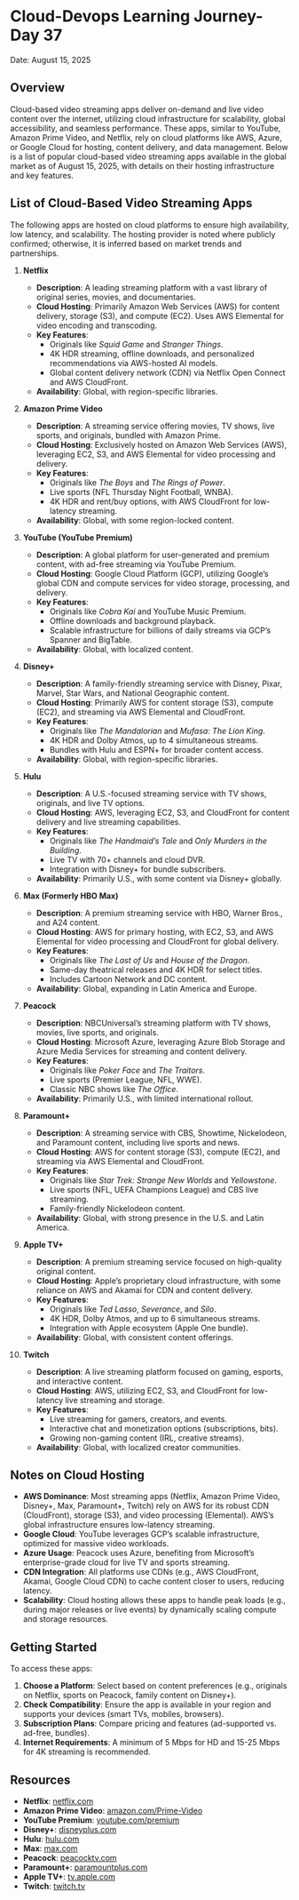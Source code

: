 # Cloud-Devops Learning Journey-Day 37
Date: August 15, 2025

## Overview
Cloud-based video streaming apps deliver on-demand and live video content over the internet, utilizing cloud infrastructure for scalability, global accessibility, and seamless performance. These apps, similar to YouTube, Amazon Prime Video, and Netflix, rely on cloud platforms like AWS, Azure, or Google Cloud for hosting, content delivery, and data management. Below is a list of popular cloud-based video streaming apps available in the global market as of August 15, 2025, with details on their hosting infrastructure and key features.

## List of Cloud-Based Video Streaming Apps
The following apps are hosted on cloud platforms to ensure high availability, low latency, and scalability. The hosting provider is noted where publicly confirmed; otherwise, it is inferred based on market trends and partnerships.

1. **Netflix**
   - **Description**: A leading streaming platform with a vast library of original series, movies, and documentaries.
   - **Cloud Hosting**: Primarily Amazon Web Services (AWS) for content delivery, storage (S3), and compute (EC2). Uses AWS Elemental for video encoding and transcoding.
   - **Key Features**:
     - Originals like *Squid Game* and *Stranger Things*.
     - 4K HDR streaming, offline downloads, and personalized recommendations via AWS-hosted AI models.
     - Global content delivery network (CDN) via Netflix Open Connect and AWS CloudFront.
   - **Availability**: Global, with region-specific libraries.

2. **Amazon Prime Video**
   - **Description**: A streaming service offering movies, TV shows, live sports, and originals, bundled with Amazon Prime.
   - **Cloud Hosting**: Exclusively hosted on Amazon Web Services (AWS), leveraging EC2, S3, and AWS Elemental for video processing and delivery.
   - **Key Features**:
     - Originals like *The Boys* and *The Rings of Power*.
     - Live sports (NFL Thursday Night Football, WNBA).
     - 4K HDR and rent/buy options, with AWS CloudFront for low-latency streaming.
   - **Availability**: Global, with some region-locked content.

3. **YouTube (YouTube Premium)**
   - **Description**: A global platform for user-generated and premium content, with ad-free streaming via YouTube Premium.
   - **Cloud Hosting**: Google Cloud Platform (GCP), utilizing Google’s global CDN and compute services for video storage, processing, and delivery.
   - **Key Features**:
     - Originals like *Cobra Kai* and YouTube Music Premium.
     - Offline downloads and background playback.
     - Scalable infrastructure for billions of daily streams via GCP’s Spanner and BigTable.
   - **Availability**: Global, with localized content.

4. **Disney+**
   - **Description**: A family-friendly streaming service with Disney, Pixar, Marvel, Star Wars, and National Geographic content.
   - **Cloud Hosting**: Primarily AWS for content storage (S3), compute (EC2), and streaming via AWS Elemental and CloudFront.
   - **Key Features**:
     - Originals like *The Mandalorian* and *Mufasa: The Lion King*.
     - 4K HDR and Dolby Atmos, up to 4 simultaneous streams.
     - Bundles with Hulu and ESPN+ for broader content access.
   - **Availability**: Global, with region-specific libraries.

5. **Hulu**
   - **Description**: A U.S.-focused streaming service with TV shows, originals, and live TV options.
   - **Cloud Hosting**: AWS, leveraging EC2, S3, and CloudFront for content delivery and live streaming capabilities.
   - **Key Features**:
     - Originals like *The Handmaid’s Tale* and *Only Murders in the Building*.
     - Live TV with 70+ channels and cloud DVR.
     - Integration with Disney+ for bundle subscribers.
   - **Availability**: Primarily U.S., with some content via Disney+ globally.

6. **Max (Formerly HBO Max)**
   - **Description**: A premium streaming service with HBO, Warner Bros., and A24 content.
   - **Cloud Hosting**: AWS for primary hosting, with EC2, S3, and AWS Elemental for video processing and CloudFront for global delivery.
   - **Key Features**:
     - Originals like *The Last of Us* and *House of the Dragon*.
     - Same-day theatrical releases and 4K HDR for select titles.
     - Includes Cartoon Network and DC content.
   - **Availability**: Global, expanding in Latin America and Europe.

7. **Peacock**
   - **Description**: NBCUniversal’s streaming platform with TV shows, movies, live sports, and originals.
   - **Cloud Hosting**: Microsoft Azure, leveraging Azure Blob Storage and Azure Media Services for streaming and content delivery.
   - **Key Features**:
     - Originals like *Poker Face* and *The Traitors*.
     - Live sports (Premier League, NFL, WWE).
     - Classic NBC shows like *The Office*.
   - **Availability**: Primarily U.S., with limited international rollout.

8. **Paramount+**
   - **Description**: A streaming service with CBS, Showtime, Nickelodeon, and Paramount content, including live sports and news.
   - **Cloud Hosting**: AWS for content storage (S3), compute (EC2), and streaming via AWS Elemental and CloudFront.
   - **Key Features**:
     - Originals like *Star Trek: Strange New Worlds* and *Yellowstone*.
     - Live sports (NFL, UEFA Champions League) and CBS live streaming.
     - Family-friendly Nickelodeon content.
   - **Availability**: Global, with strong presence in the U.S. and Latin America.

9. **Apple TV+**
   - **Description**: A premium streaming service focused on high-quality original content.
   - **Cloud Hosting**: Apple’s proprietary cloud infrastructure, with some reliance on AWS and Akamai for CDN and content delivery.
   - **Key Features**:
     - Originals like *Ted Lasso*, *Severance*, and *Silo*.
     - 4K HDR, Dolby Atmos, and up to 6 simultaneous streams.
     - Integration with Apple ecosystem (Apple One bundle).
   - **Availability**: Global, with consistent content offerings.

10. **Twitch**
    - **Description**: A live streaming platform focused on gaming, esports, and interactive content.
    - **Cloud Hosting**: AWS, utilizing EC2, S3, and CloudFront for low-latency live streaming and storage.
    - **Key Features**:
      - Live streaming for gamers, creators, and events.
      - Interactive chat and monetization options (subscriptions, bits).
      - Growing non-gaming content (IRL, creative streams).
    - **Availability**: Global, with localized creator communities.

## Notes on Cloud Hosting
- **AWS Dominance**: Most streaming apps (Netflix, Amazon Prime Video, Disney+, Max, Paramount+, Twitch) rely on AWS for its robust CDN (CloudFront), storage (S3), and video processing (Elemental). AWS’s global infrastructure ensures low-latency streaming.
- **Google Cloud**: YouTube leverages GCP’s scalable infrastructure, optimized for massive video workloads.
- **Azure Usage**: Peacock uses Azure, benefiting from Microsoft’s enterprise-grade cloud for live TV and sports streaming.
- **CDN Integration**: All platforms use CDNs (e.g., AWS CloudFront, Akamai, Google Cloud CDN) to cache content closer to users, reducing latency.
- **Scalability**: Cloud hosting allows these apps to handle peak loads (e.g., during major releases or live events) by dynamically scaling compute and storage resources.

## Getting Started
To access these apps:
1. **Choose a Platform**: Select based on content preferences (e.g., originals on Netflix, sports on Peacock, family content on Disney+).
2. **Check Compatibility**: Ensure the app is available in your region and supports your devices (smart TVs, mobiles, browsers).
3. **Subscription Plans**: Compare pricing and features (ad-supported vs. ad-free, bundles).
4. **Internet Requirements**: A minimum of 5 Mbps for HD and 15-25 Mbps for 4K streaming is recommended.

## Resources
- **Netflix**: [netflix.com](https://www.netflix.com)
- **Amazon Prime Video**: [amazon.com/Prime-Video](https://www.amazon.com/Prime-Video)
- **YouTube Premium**: [youtube.com/premium](https://www.youtube.com/premium)
- **Disney+**: [disneyplus.com](https://www.disneyplus.com)
- **Hulu**: [hulu.com](https://www.hulu.com)
- **Max**: [max.com](https://www.max.com)
- **Peacock**: [peacocktv.com](https://www.peacocktv.com)
- **Paramount+**: [paramountplus.com](https://www.paramountplus.com)
- **Apple TV+**: [tv.apple.com](https://tv.apple.com)
- **Twitch**: [twitch.tv](https://www.twitch.tv)